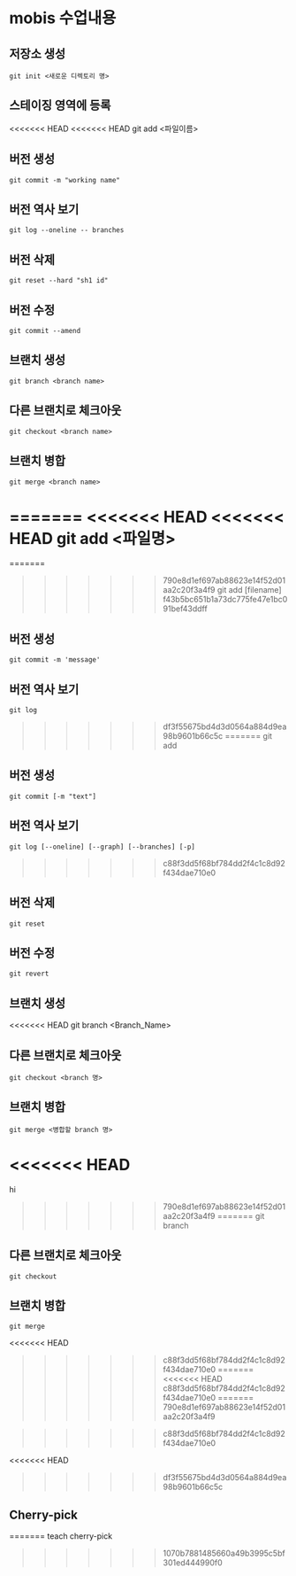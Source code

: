 # mobis 수업내용

## 저장소 생성
	git init <새로운 디렉토리 명>
## 스테이징 영역에 등록
<<<<<<< HEAD
<<<<<<< HEAD
	git add <파일이름>

## 버전 생성
	git commit -m "working name"

## 버전 역사 보기
	git log --oneline -- branches

## 버전 삭제
	git reset --hard "sh1 id"

## 버전 수정
	git commit --amend

## 브랜치 생성 
	git branch <branch name>

## 다른 브랜치로 체크아웃
	git checkout <branch name>
 
## 브랜치 병합
	git merge <branch name>

=======
<<<<<<< HEAD
<<<<<<< HEAD
	git add <파일명>
=======
=======
>>>>>>> 790e8d1ef697ab88623e14f52d01aa2c20f3a4f9
	git add [filename]
>>>>>>> f43b5bc651b1a73dc775fe47e1bc091bef43ddff
## 버전 생성
	git commit -m 'message'
## 버전 역사 보기
	git log
>>>>>>> df3f55675bd4d3d0564a884d9ea98b9601b66c5c
=======
	git add
## 버전 생성
	git commit [-m "text"]
## 버전 역사 보기
	git log [--oneline] [--graph] [--branches] [-p]
>>>>>>> c88f3dd5f68bf784dd2f4c1c8d92f434dae710e0
## 버전 삭제
	git reset
## 버전 수정
	git revert
## 브랜치 생성 
<<<<<<< HEAD
	git branch <Branch_Name>
## 다른 브랜치로 체크아웃
 
	git checkout <branch 명>

## 브랜치 병합
	git merge <병합할 branch 명>
<<<<<<< HEAD
=======

hi
>>>>>>> 790e8d1ef697ab88623e14f52d01aa2c20f3a4f9
=======
	git branch
## 다른 브랜치로 체크아웃
	git checkout
## 브랜치 병합
	git merge
<<<<<<< HEAD
>>>>>>> c88f3dd5f68bf784dd2f4c1c8d92f434dae710e0
=======
<<<<<<< HEAD
>>>>>>> c88f3dd5f68bf784dd2f4c1c8d92f434dae710e0
=======
>>>>>>> 790e8d1ef697ab88623e14f52d01aa2c20f3a4f9


>>>>>>> c88f3dd5f68bf784dd2f4c1c8d92f434dae710e0

<<<<<<< HEAD
>>>>>>> df3f55675bd4d3d0564a884d9ea98b9601b66c5c


## Cherry-pick
=======
teach cherry-pick
>>>>>>> 1070b7881485660a49b3995c5bf301ed444990f0
